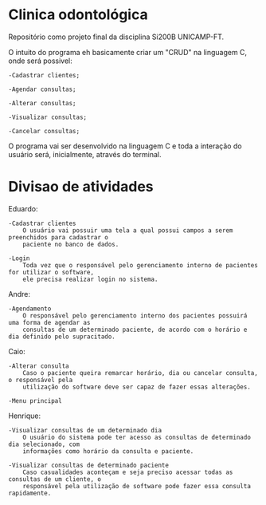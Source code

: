 # Clinica odontológica
Repositório como projeto final da disciplina Si200B UNICAMP-FT.

O intuito do programa eh basicamente criar um "CRUD" na linguagem C, onde será possivel:

    -Cadastrar clientes; 
    
    -Agendar consultas;
    
    -Alterar consultas;
    
    -Visualizar consultas;
    
    -Cancelar consultas;
   
O programa vai ser desenvolvido na linguagem C e toda a interação do usuário será, inicialmente, através do terminal.

# Divisao de atividades

Eduardo:

	-Cadastrar clientes
		O usuário vai possuir uma tela a qual possui campos a serem preenchidos para cadastrar o
		paciente no banco de dados.
        
	-Login
		Toda vez que o responsável pelo gerenciamento interno de pacientes for utilizar o software,
		ele precisa realizar login no sistema.

Andre:

	-Agendamento
		O responsável pelo gerenciamento interno dos pacientes possuirá uma forma de agendar as
		consultas de um determinado paciente, de acordo com o horário e dia definido pelo supracitado.


Caio:

	-Alterar consulta
		Caso o paciente queira remarcar horário, dia ou cancelar consulta, o responsável pela
		utilização do software deve ser capaz de fazer essas alterações.

  	-Menu principal

Henrique:

	-Visualizar consultas de um determinado dia
		O usuário do sistema pode ter acesso as consultas de determinado dia selecionado, com
		informações como horário da consulta e paciente.

	-Visualizar consultas de determinado paciente
		Caso casualidades aconteçam e seja preciso acessar todas as consultas de um cliente, o
		responsável pela utilização de software pode fazer essa consulta rapidamente.

